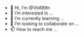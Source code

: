 - 👋 Hi, I’m @Vb889n
- 👀 I’m interested in ...
- 🌱 I’m currently learning ...
- 💞️ I’m looking to collaborate on ...
- 📫 How to reach me ...

<!---
Vb889n/Vb889n is a ✨ special ✨ repository because its `README.md` (this file) appears on your GitHub profile.
You can click the Preview link to take a look at your changes.
--->
